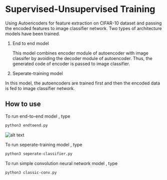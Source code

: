 # Supervised-Unsupervised Training 

Using Autoencoders for feature extraction on CIFAR-10 dataset and passing the encoded features to image classifier network. Two types of architecture models have been trained.

1. End to end model

   This model combines encoder module of autoencoder with image classifer by avoiding the decoder module of autoencoder. Thus, the generated code of encoder is passed to image classifier. 

2. Seperate-training model

In this model, the autoencoders are trained first and then the encoded data is fed to image classifier network.


## How to use

To run end-to-end model , type
```bash
python3 endtoend.py
```
![alt text](https://raw.githubusercontent.com/Deepak2405/Ridge-i-Assignment/blob/master/images/sample_output_end_to_end.png)

To run seperate-training model , type
```bash
python3 seperate-classifier.py
```
To run simple convolution neural network model , type
```bash
python3 classic-conv.py
```



